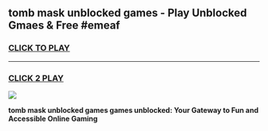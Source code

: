 
## tomb mask unblocked games - Play Unblocked Gmaes & Free #emeaf
<h3>
<a href="https://premium.freeplayer.one?title=tomb_mask_unblocked_games&ref=03M">CLICK TO PLAY</a></h3>
<hr>

<h3>
<a href="https://premium.freeplayer.one?title=tomb_mask_unblocked_games&ref=03M">CLICK 2 PLAY</a>
  
</h3>

<a href="https://premium.freeplayer.one?title=tomb_mask_unblocked_games&ref=03M"><img src="https://clearcache.store/games.png"></a>


**tomb mask unblocked games games unblocked: Your Gateway to Fun and Accessible Online Gaming**
